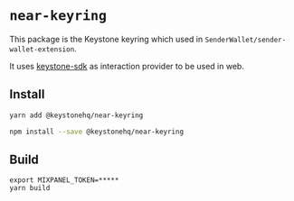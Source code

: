 # `near-keyring`

This package is the Keystone keyring which used in `SenderWallet/sender-wallet-extension`. 

It uses [keystone-sdk](https://github.com/KeystoneHQ/keystone-airgaped-base/tree/master/packages/sdk) as interaction provider to be used in web. 

## Install

```bash
yarn add @keystonehq/near-keyring
```

```bash
npm install --save @keystonehq/near-keyring
```

## Build

```shell
export MIXPANEL_TOKEN=*****
yarn build
```

